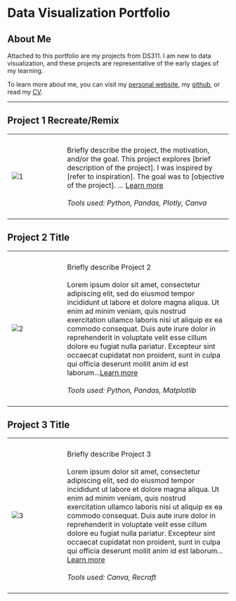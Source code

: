 # Data Visualization Portfolio

## About Me
Attached to this portfolio are my projects from DS311. I am new to data visualization, and these projects are representative of the early stages of my learning.

<!--Include links to documents or sites that may be useful to your target audience: website, LinkedIn, your cv/resume, github, a community you contribute to, etc -->

To learn more about me, you can visit my [personal website](your_web_address), my [github](https://github.com/YOURACCOUNT), or read my [CV](Images/CV.pdf).


---

## Project 1 Recreate/Remix

<table align="right | left" style = "border-collapse: collapse; border: none;">
    <tr style = "border: none;">
        <td style="padding: 10px; width:25%; border: none;"> 
            <img src="./Images/proj1.png"  alt="1" >
        </td>
        <td style="padding:10px; width:75%; border: none;" valign = "top">
            <p>
            Briefly describe the project, the motivation, and/or the goal.
            This project explores [brief description of the project]. I was inspired by [refer to inspiration]. The goal was to [objective of the project]. ... <a href="./Project 1/README.md">Learn more</a>
            <br><br>
            <i>Tools used: Python, Pandas, Plotly, Canva</i>
            </p>
        </td>
    </tr> 
</table>

## Project 2 Title

<table align="right | left" style = "border-collapse: collapse; border: none;">
    <tr style = "border: none;">
        <td style="padding: 10px; width:25%; border: none;"> 
            <img src="./Images/proj2.png"  alt="2" >
        </td>
        <td style="padding:10px; width:75%; border: none;" valign = "top">
            <p>
            Briefly describe Project 2<br><br>
            Lorem ipsum dolor sit amet, consectetur adipiscing elit, sed do eiusmod tempor incididunt ut labore et dolore magna aliqua. Ut enim ad minim veniam, quis nostrud exercitation ullamco laboris nisi ut aliquip ex ea commodo consequat. Duis aute irure dolor in reprehenderit in voluptate velit esse cillum dolore eu fugiat nulla pariatur. Excepteur sint occaecat cupidatat non proident, sunt in culpa qui officia deserunt mollit anim id est laborum...<a href="./Project 2/README.md">Learn more</a>
            <br><br>
            <i>Tools used: Python, Pandas, Matplotlib</i>
            </p>
        </td>
    </tr> 
</table>

## Project 3 Title
<table align="right | left" style = "border-collapse: collapse; border: none;">
    <tr style = "border: none;">
        <td style="padding: 10px; width:25%; border: none;"> 
            <img src="./Images/proj3.png" alt="3" >
        </td>
        <td style="padding:10px; width:75%; border: none;" valign = "top">
            <p>
            Briefly describe Project 3 <br><br>
            Lorem ipsum dolor sit amet, consectetur adipiscing elit, sed do eiusmod tempor incididunt ut labore et dolore magna aliqua. Ut enim ad minim veniam, quis nostrud exercitation ullamco laboris nisi ut aliquip ex ea commodo consequat. Duis aute irure dolor in reprehenderit in voluptate velit esse cillum dolore eu fugiat nulla pariatur. Excepteur sint occaecat cupidatat non proident, sunt in culpa qui officia deserunt mollit anim id est laborum... <a href="./Project 3/README.md">Learn more</a>
            <br><br>
            <i>Tools used: Canva, Recraft</i>
            </p>
        </td>
    </tr> 
</table>

